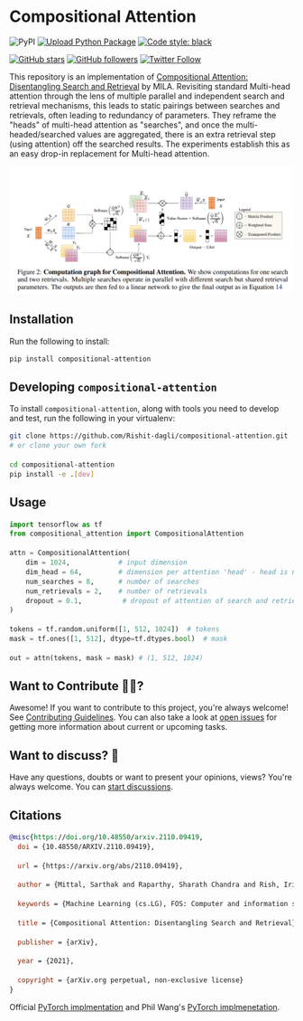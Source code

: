 # Compositional Attention

![PyPI](https://img.shields.io/pypi/v/compositional-attention)
[![Upload Python Package](https://github.com/Rishit-dagli/compositional-attention/actions/workflows/python-publish.yml/badge.svg)](https://github.com/Rishit-dagli/compositional-attention/actions/workflows/python-publish.yml)
[![Code style: black](https://img.shields.io/badge/code%20style-black-000000.svg)](https://github.com/psf/black)

[![GitHub stars](https://img.shields.io/github/stars/Rishit-dagli/compositional-attention?style=social)](https://github.com/Rishit-dagli/compositional-attention/stargazers)
[![GitHub followers](https://img.shields.io/github/followers/Rishit-dagli?label=Follow&style=social)](https://github.com/Rishit-dagli)
[![Twitter Follow](https://img.shields.io/twitter/follow/rishit_dagli?style=social)](https://twitter.com/intent/follow?screen_name=rishit_dagli)

This repository is an implementation of [Compositional Attention: Disentangling Search and Retrieval](https://arxiv.org/abs/2110.09419) by MILA. Revisiting standard Multi-head attention through the lens of multiple parallel and independent search and retrieval mechanisms, this leads to static pairings between searches and retrievals, often leading to redundancy of parameters. They reframe the "heads" of multi-head attention as "searches", and once the multi-headed/searched values are aggregated, there is an extra retrieval step (using attention) off the searched results. The experiments establish this as an easy drop-in replacement for Multi-head attention.

![](media/architecture.PNG)

## Installation

Run the following to install:

```sh
pip install compositional-attention
```

## Developing `compositional-attention`

To install `compositional-attention`, along with tools you need to develop and test, run the following in your virtualenv:

```sh
git clone https://github.com/Rishit-dagli/compositional-attention.git
# or clone your own fork

cd compositional-attention
pip install -e .[dev]
```

## Usage

```py
import tensorflow as tf
from compositional_attention import CompositionalAttention

attn = CompositionalAttention(
    dim = 1024,            # input dimension
    dim_head = 64,         # dimension per attention 'head' - head is now either search or retrieval
    num_searches = 8,      # number of searches
    num_retrievals = 2,    # number of retrievals
    dropout = 0.1,          # dropout of attention of search and retrieval
)

tokens = tf.random.uniform([1, 512, 1024])  # tokens
mask = tf.ones([1, 512], dtype=tf.dtypes.bool)  # mask

out = attn(tokens, mask = mask) # (1, 512, 1024)
```

## Want to Contribute 🙋‍♂️?

Awesome! If you want to contribute to this project, you're always welcome! See [Contributing Guidelines](CONTRIBUTING.md). You can also take a look at [open issues](https://github.com/Rishit-dagli/Compositional-Attention/issues) for getting more information about current or upcoming tasks.

## Want to discuss? 💬

Have any questions, doubts or want to present your opinions, views? You're always welcome. You can [start discussions](https://github.com/Rishit-dagli/Compositional-Attention/discussions).

## Citations

```bibtex
@misc{https://doi.org/10.48550/arxiv.2110.09419,
  doi = {10.48550/ARXIV.2110.09419},
  
  url = {https://arxiv.org/abs/2110.09419},
  
  author = {Mittal, Sarthak and Raparthy, Sharath Chandra and Rish, Irina and Bengio, Yoshua and Lajoie, Guillaume},
  
  keywords = {Machine Learning (cs.LG), FOS: Computer and information sciences, FOS: Computer and information sciences},
  
  title = {Compositional Attention: Disentangling Search and Retrieval},
  
  publisher = {arXiv},
  
  year = {2021},
  
  copyright = {arXiv.org perpetual, non-exclusive license}
}
```

Official [PyTorch implmentation](https://github.com/sarthmit/compositional-attention) and Phil Wang's [PyTorch implmenetation](https://github.com/lucidrains/compositional-attention-pytorch).
